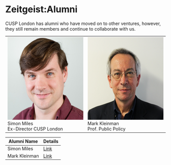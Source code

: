 # Zeitgeist:Alumni

CUSP London has alumni who have moved on to other ventures, however, they still remain members and continue to collaborate with us.

<table>
  <tr>
    <td> <img src="./assets/SimonMilessq.jpg" alt="1" width = 260px height = 260px > <div class="caption"> Simon Miles <br> Ex-Director CUSP London </div> </td>
    <td> <img src="./assets/MarkKleinman.jpg" alt="2" width = 260px height = 260px> <div class="caption">Mark Kleinman <br> Prof. Public Policy </div> </td>
  </tr> 
  <tr>
  </tr>
</table>

| Alumni Name | Details |
|-----------------------|------------|
|Simon Miles|[Link](https://www.kcl.ac.uk/people/simon-miles)|
|Mark Kleinman|[Link](https://www.kcl.ac.uk/people/mark-kleinman)|
